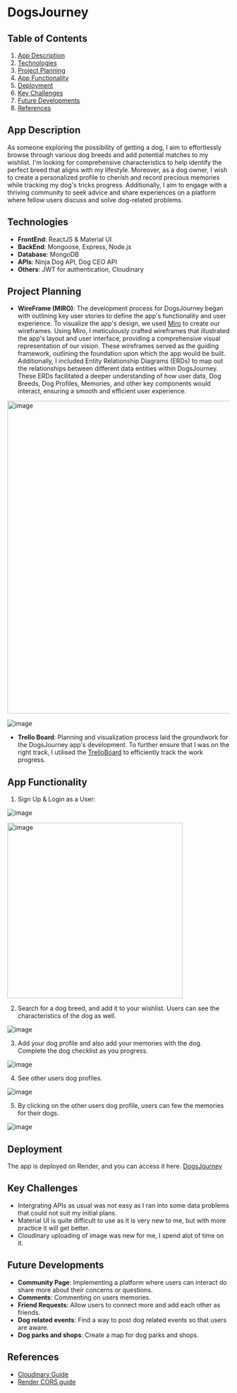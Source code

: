 # DogsJourney

## Table of Contents

1. [App Description](#App-Description)
2. [Technologies](#Technologies)
3. [Project Planning](#Project-Planning)
4. [App Functionality](#App-Functionality)
5. [Deployment](#Deployment)
6. [Key Challenges](#Key-Challenges)
7. [Future Developments](#Future-Developments)
8. [References](#References)


## App Description

As someone exploring the possibility of getting a dog, I aim to effortlessly browse through various dog breeds and add potential matches to my wishlist. I'm looking for comprehensive characteristics to help identify the perfect breed that aligns with my lifestyle. Moreover, as a dog owner, I wish to create a personalized profile to cherish and record precious memories while tracking my dog's tricks progress. Additionally, I aim to engage with a thriving community to seek advice and share experiences on a platform where fellow users discuss and solve dog-related problems.

## Technologies
- **FrontEnd**: ReactJS & Material UI
- **BackEnd**: Mongoose, Express, Node.js
- **Database**: MongoDB
- **APIs**: Ninja Dog API, Dog CEO API
- **Others**: JWT for authentication, Cloudinary

## Project Planning
- **WireFrame (MIRO)**: The development process for DogsJourney began with outlining key user stories to define the app's functionality and user experience. To visualize the app's design, we used [Miro](https://miro.com/app/board/uXjVMr7klKo=/) to create our wireframes. Using Miro, I meticulously crafted wireframes that illustrated the app's layout and user interface, providing a comprehensive visual representation of our vision. These wireframes served as the guiding framework, outlining the foundation upon which the app would be built. Additionally, I included Entity Relationship Diagrams (ERDs) to map out the relationships between different data entities within DogsJourney.
These ERDs facilitated a deeper understanding of how user data, Dog Breeds, Dog Profiles, Memories, and other key components would interact, ensuring a smooth and efficient user experience.
<img width="707" alt="image" src="https://github.com/IAmbrose/DogsJourney/assets/139415730/b674e9b6-c2c1-427b-83f1-aa81ed7fa1b5">

![image](https://github.com/IAmbrose/DogsJourney/assets/139415730/70777f3b-9850-4d28-8ff3-865dbd25af3c)


- **Trello Board**: Planning and visualization process laid the groundwork for the DogsJourney app's development. To further ensure that I was on the right track, I utilised the [TrelloBoard](https://trello.com/b/lv2setkG/dogsjourney) to efficiently track the work progress.

## App Functionality 

1. Sign Up & Login as a User:

![image](https://github.com/IAmbrose/DogsJourney/assets/139415730/95476c2f-3cf8-4ca6-a67c-c7914ed6f08f)


<img width="397" alt="image" src="https://github.com/IAmbrose/DogsJourney/assets/139415730/699a6e40-8e24-40a6-869a-fc8e88108d92">


2. Search for a dog breed, and add it to your wishlist. Users can see the characteristics of the dog as well.

![image](https://github.com/IAmbrose/DogsJourney/assets/139415730/942bdd01-7a17-4e72-ade8-ce4b26eaa24a)

3. Add your dog profile and also add your memories with the dog. Complete the dog checklist as you progress.

![image](https://github.com/IAmbrose/DogsJourney/assets/139415730/4557e795-fa9d-4287-85b3-5a15d908b221)

4. See other users dog profiles.

![image](https://github.com/IAmbrose/DogsJourney/assets/139415730/1baf58fe-d514-494e-a8a2-4c752a10a860)

5. By clicking on the other users dog profile, users can few the memories for their dogs.

![image](https://github.com/IAmbrose/DogsJourney/assets/139415730/aeba6a11-1519-4f42-abb1-158c29311ebf)


## Deployment
The app is deployed on Render, and you can access it here.
[DogsJourney](https://dogsjourney.onrender.com)

## Key Challenges
- Intergrating APIs as usual was not easy as I ran into some data problems that could not suit my initial plans.
- Material UI is quite difficult to use as it is very new to me, but with more practice it will get better.
- Cloudinary uploading of image was new for me, I spend alot of time on it.

## Future Developments
- **Community Page**: Implementing a platform where users can interact do share more about their concerns or questions.
- **Comments**: Commenting on users memories.
- **Friend Requests**: Allow users to connect more and add each other as friends.
- **Dog related events**: Find a way to post dog related events so that users are aware.
- **Dog parks and shops**: Create a map for dog parks and shops.

## References
- [Cloudinary Guide](https://cloudinary.com/blog/guest_post/upload-images-to-cloudinary-with-node-js-and-react)
- [Render CORS guide](https://paragon.ba/en/how-to-deploy-a-mern-application-on-render-com/)
